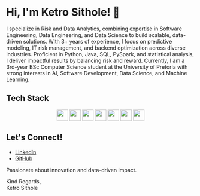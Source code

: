 # Hi, I'm Ketro Sithole! 👋  

I specialize in Risk and Data Analytics, combining expertise in Software Engineering, Data Engineering, and Data Science to build scalable, data-driven solutions. With 3+ years of experience, I focus on predictive modeling, IT risk management, and backend optimization across diverse industries. Proficient in Python, Java, SQL, PySpark, and statistical analysis, I deliver impactful results by balancing risk and reward. Currently, I am a 3rd-year BSc Computer Science student at the University of Pretoria with strong interests in AI, Software Development, Data Science, and Machine Learning.
## Tech Stack  

<p align="center">  
  <img src="https://img.shields.io/badge/-Python-3776AB?style=for-the-badge&logo=python&logoColor=white" height="30"/>  
  <img src="https://img.shields.io/badge/-SQL-4479A1?style=for-the-badge&logo=Microsoft-SQL-Server&logoColor=white" height="30"/>  
  <img src="https://img.shields.io/badge/-Airflow-017CEE?style=for-the-badge&logo=apache-airflow&logoColor=white" height="30"/>  
  <img src="https://img.shields.io/badge/-Azure-0089D6?style=for-the-badge&logo=microsoft-azure&logoColor=white" height="30"/>  
  <img src="https://img.shields.io/badge/-Docker-2496ED?style=for-the-badge&logo=docker&logoColor=white" height="30"/>  
  <img src="https://img.shields.io/badge/-Spark-E25A1C?style=for-the-badge&logo=apache-spark&logoColor=white" height="30"/>  
  <img src="https://img.shields.io/badge/-Kafka-231F20?style=for-the-badge&logo=apache-kafka&logoColor=white" height="30"/>  
</p>  

## Let's Connect!  

- [LinkedIn](https://www.linkedin.com/in/ketro-sithole-76b8b1165/)  
- [GitHub](https://github.com/KetroSithole)  

Passionate about innovation and data-driven impact.  

Kind Regards,  
Ketro Sithole  

